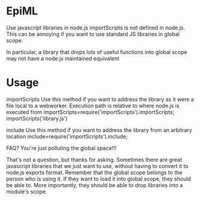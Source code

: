 EpiML
=====
Use javascript libraries in node.js
importScripts is not defined in node.js. This can be annoying if you want to use standard JS libraries in global scope.

In particular, a library that drops lots of useful functions into global scope may not have a node.js maintained equivalent

Usage
=====
importScripts
Use this method if you want to address the library as it were a file local to a webworker. Execution path is relative to where node.js is executed from
importScripts=require('importScripts').importScripts;
importScripts('library.js')

include
Use this method if you want to address the library from an arbitrary location
include=require('importScripts').include;

FAQ?
You're just polluting the global space!!!

That's not a question, but thanks for asking. Sometimes there are great javascript libraries that we just want to use, without having to convert it to node.js exports format. Remember that the global scope belongs to the person who is using it. If they want to load it into global scope, they should be able to. More importantly, they should be able to drop libraries into a module's scope. 
